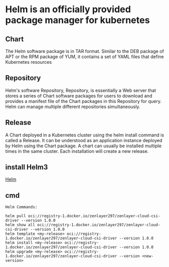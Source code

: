 # Helm is an officially provided package manager for kubernetes        
## Chart      
The Helm software package is in TAR format. Similar to the DEB package of APT or the RPM package of YUM, it contains a set of YAML files that define Kubernetes resources       

## Repository     
Helm's software Repository, Repository, is essentially a Web server that stores a series of Chart software packages for users to download and provides a manifest file of the Chart packages in this Repository for query.      
Helm can manage multiple different repositories simultaneously.       

## Release        
A Chart deployed in a Kubernetes cluster using the helm install command is called a Release. It can be understood as an application instance deployed by Helm using the Chart package. A chart can usually be installed multiple times in the same cluster. Each installation will create a new release.        


## install Helm3      
[Helm](https://github.com/helm/helm/tags)       

## cmd
```shell
Helm Commands:

helm pull oci://registry-1.docker.io/zenlayer297/zenlayer-cloud-csi-driver --version 1.0.0
helm show all oci://registry-1.docker.io/zenlayer297/zenlayer-cloud-csi-driver --version 1.0.0
helm template <my-release> oci://registry-1.docker.io/zenlayer297/zenlayer-cloud-csi-driver --version 1.0.0
helm install <my-release> oci://registry-1.docker.io/zenlayer297/zenlayer-cloud-csi-driver --version 1.0.0
helm upgrade <my-release> oci://registry-1.docker.io/zenlayer297/zenlayer-cloud-csi-driver --version <new-version>
```